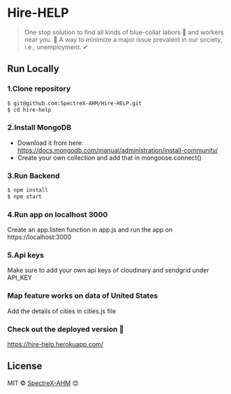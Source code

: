 # Hire-HELP 
> One stop solution to find all kinds of blue-collar labors 👷 and workers near you. 🌄 A way to minimize a major issue prevalent in our society, i.e., unemployment. ✔

## Run Locally

### 1.Clone repository 

```sh
$ git@github.com:SpectreX-AHM/Hire-HELP.git
$ cd hire-help
```

### 2.Install MongoDB

- Download it from here: https://docs.mongodb.com/manual/administration/install-community/  
- Create your own collection and add that in mongoose.connect()

### 3.Run Backend
```a
$ npm install  
$ npm start
```

### 4.Run app on localhost 3000
Create an app.listen function in app.js and run the app on https://localhost:3000

### 5.Api keys
Make sure to add your own api keys of cloudinary and sendgrid under API_KEY

### Map feature works on data of United States  
Add the details of cities in cities.js file

### Check out the deployed version 🤘
https://hire-help.herokuapp.com/

## License

MIT © [SpectreX-AHM](https://github.com/SpectreX-AHM) 😊
